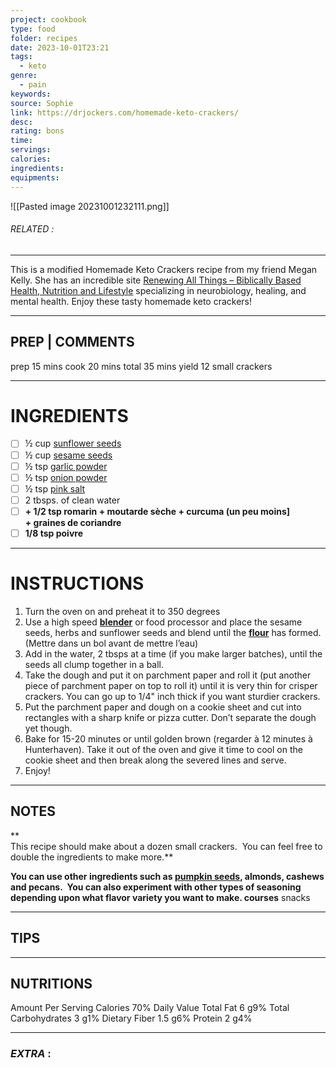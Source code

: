 ```yaml
---
project: cookbook
type: food
folder: recipes
date: 2023-10-01T23:21
tags:
  - keto
genre:
  - pain
keywords: 
source: Sophie
link: https://drjockers.com/homemade-keto-crackers/
desc: 
rating: bons
time: 
servings: 
calories: 
ingredients: 
equipments:
---
```


![[Pasted image 20231001232111.png]]
###### *RELATED* : 
---
This is a modified Homemade Keto Crackers recipe from my friend Megan Kelly. She has an incredible site [Renewing All Things – Biblically Based Health, Nutrition and Lifestyle](https://renewingallthings.com/) specializing in neurobiology, healing, and mental health. Enjoy these tasty homemade keto crackers!

---
## PREP | COMMENTS

prep 15 mins
cook 20 mins
total 35 mins
yield 12 small crackers

---
# INGREDIENTS

- [ ] ½ cup [sunflower seeds](https://amzn.to/45RdTWx)
- [ ] ½ cup [sesame seeds](https://amzn.to/2foijze)
- [ ] ½ tsp [garlic powder](https://amzn.to/2fohZ3b)
- [ ] ½ tsp [onion powder](https://amzn.to/3qKbFcU)
- [ ] ½ tsp [pink salt](https://amzn.to/2f0mvkf)
- [ ] 2 tbsps. of clean water
- [ ] **+ 1/2 tsp romarin + moutarde sèche + curcuma (un peu moins] + graines de coriandre**
- [ ] **1/8 tsp poivre**

---
# INSTRUCTIONS

1. Turn the oven on and preheat it to 350 degrees
2. Use a high speed **[blender](http://drjockers.com/what-is-the-best-vegetable-juicer/)** or food processor and place the sesame seeds, herbs and sunflower seeds and blend until the **[flour](http://drjockers.com/10-reasons-to-bake-with-coconut-flour/)** has formed.(Mettre dans un bol avant de mettre l’eau)
3. Add in the water, 2 tbsps at a time (if you make larger batches), until the seeds all clump together in a ball.
4. Take the dough and put it on parchment paper and roll it (put another piece of parchment paper on top to roll it) until it is very thin for crisper crackers. You can go up to 1/4" inch thick if you want sturdier crackers.
5. Put the parchment paper and dough on a cookie sheet and cut into rectangles with a sharp knife or pizza cutter. Don’t separate the dough yet though.
6. Bake for 15-20 minutes or until golden brown (regarder à 12 minutes à Hunterhaven). Take it out of the oven and give it time to cool on the cookie sheet and then break along the severed lines and serve.
7. Enjoy!

---
## NOTES

**  
This recipe should make about a dozen small crackers.  You can feel free to double the ingredients to make more.**

**You can use other ingredients such as [pumpkin seeds](http://drjockers.com/4-ways-pumpkin-seeds-cleanse-your-body/), almonds, cashews and pecans.  You can also experiment with other types of seasoning depending upon what flavor variety you want to make. courses** snacks

---
## TIPS



---
## NUTRITIONS

Amount Per Serving Calories 70% Daily Value Total Fat 6 g9% Total Carbohydrates 3 g1% Dietary Fiber 1.5 g6% Protein 2 g4%

---
### *EXTRA* :




